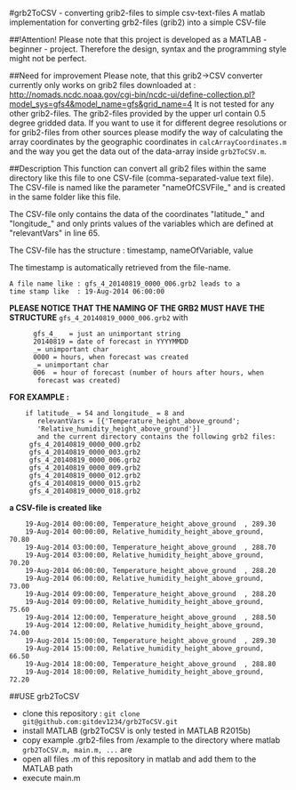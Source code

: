 #grb2ToCSV - converting grib2-files to simple csv-text-files
A matlab implementation for converting grb2-files (grib2) into a simple CSV-file

##!Attention!
Please note that this project is developed as a MATLAB - beginner - project.
Therefore the design, syntax and the programming style might not be perfect.

##Need for improvement
Please note, that this grib2->CSV converter currently only works on grib2 files downloaded at : http://nomads.ncdc.noaa.gov/cgi-bin/ncdc-ui/define-collection.pl?model_sys=gfs4&model_name=gfs&grid_name=4
It is not tested for any other grib2-files.
The grib2-files provided by the upper url contain 0.5 degree gridded data. If you want to use it for different degree resolutions or for grib2-files from other sources please modify the way of calculating the array coordinates by the geographic coordinates in `calcArrayCoordinates.m` and the way you get the data out of the data-array inside `grb2ToCSV.m`.

##Description
This function can convert all grib2 files within the same directory 
like this file to one CSV-file (comma-separated-value text file). 
The CSV-file is named like the parameter "nameOfCSVFile_" and is created
in the same folder like this file.

The CSV-file only contains the data of the coordinates "latitude_" and 
"longitude_" and only prints values of the variables which are defined 
at "relevantVars" in line 65.

The CSV-file has the structure : 
timestamp, nameOfVariable, value
  
The timestamp is automatically retrieved from the file-name. 
```
A file name like : gfs_4_20140819_0000_006.grb2 leads to a 
time stamp like  : 19-Aug-2014 06:00:00
```
  
**PLEASE NOTICE THAT THE NAMING OF THE GRB2 MUST HAVE THE STRUCTURE**
`gfs_4_20140819_0000_006.grb2`
with 
```
      gfs_4_   = just an unimportant string
      20140819 = date of forecast in YYYYMMDD
      _= unimportant char
      0000 = hours, when forecast was created
      _= unimportant char
      006  = hour of forecast (number of hours after hours, when
       forecast was created)
```
**FOR EXAMPLE :**
```
    if latitude_ = 54 and longitude_ = 8 and
       relevantVars = [{'Temperature_height_above_ground';
       'Relative_humidity_height_above_ground'}]
       and the current directory contains the following grb2 files:
     gfs_4_20140819_0000_000.grb2
     gfs_4_20140819_0000_003.grb2
     gfs_4_20140819_0000_006.grb2
     gfs_4_20140819_0000_009.grb2
     gfs_4_20140819_0000_012.grb2
     gfs_4_20140819_0000_015.grb2
     gfs_4_20140819_0000_018.grb2
```
**a CSV-file is created like**
```
    19-Aug-2014 00:00:00, Temperature_height_above_ground  , 289.30
    19-Aug-2014 00:00:00, Relative_humidity_height_above_ground,  70.80
    19-Aug-2014 03:00:00, Temperature_height_above_ground  , 288.70
    19-Aug-2014 03:00:00, Relative_humidity_height_above_ground,  70.20
    19-Aug-2014 06:00:00, Temperature_height_above_ground  , 288.20
    19-Aug-2014 06:00:00, Relative_humidity_height_above_ground,  73.00
    19-Aug-2014 09:00:00, Temperature_height_above_ground  , 288.20
    19-Aug-2014 09:00:00, Relative_humidity_height_above_ground,  75.60
    19-Aug-2014 12:00:00, Temperature_height_above_ground  , 288.50
    19-Aug-2014 12:00:00, Relative_humidity_height_above_ground,  74.00
    19-Aug-2014 15:00:00, Temperature_height_above_ground  , 289.30
    19-Aug-2014 15:00:00, Relative_humidity_height_above_ground,  66.50
    19-Aug-2014 18:00:00, Temperature_height_above_ground  , 288.80
    19-Aug-2014 18:00:00, Relative_humidity_height_above_ground,  72.20
```
##USE grb2ToCSV
- clone this repository : `git clone git@github.com:gitdev1234/grb2ToCSV.git`
- install MATLAB (grb2ToCSV is only tested in MATLAB R2015b)
- copy example .grb2-files from /example to the directory where matlab `grb2ToCSV.m, main.m, ...` are
- open all files .m of this repository in matlab and add them to the MATLAB path
- execute main.m